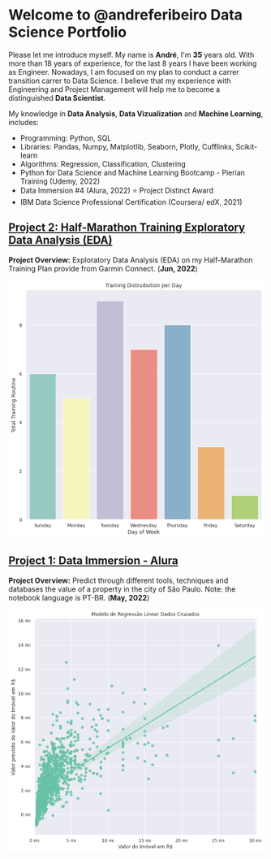 <h1>Welcome to @andreferibeiro Data Science Portfolio</h1>

Please let me introduce myself. My name is **André**, I'm **35** years old. With more than 18 years of experience, for the last 8 years I have been working as Engineer. Nowadays, I am focused on my plan to conduct a carrer transition carrer to Data Science. I believe that my experience with Engineering and Project Management will help me to become a distinguished **Data Scientist**.

My knowledge in **Data Analysis**, **Data Vizualization** and **Machine Learning**, includes:
- Programming: Python, SQL
- Libraries: Pandas, Numpy, Matplotlib, Seaborn, Plotly, Cufflinks, Scikit-learn
- Algorithms: Regression, Classification, Clustering
- Python for Data Science and Machine Learning Bootcamp - Pierian Training (Udemy, 2022)
- Data Immersion #4 (Alura, 2022) ⭐ Project Distinct Award
- IBM Data Science Professional Certification (Coursera/ edX, 2021)

<h2><a href="https://andreferibeiro.github.io/half-marathon-EDA/">Project 2: Half-Marathon Training Exploratory Data Analysis (EDA)</a></h2>

**Project Overview:** Exploratory Data Analysis (EDA) on my Half-Marathon Training Plan provide from Garmin Connect. (**Jun, 2022**) 

<p align="center">
   <a><img src="images/training_vs_days.png"></a>
</p>

<h2><a href="https://andreferibeiro.github.io/imersao_dados_alura/">Project 1: Data Immersion - Alura</a></h2>

**Project Overview:** Predict through different tools, techniques and databases the value of a property in the city of São Paulo. 
Note: the notebook language is PT-BR. (**May, 2022**)

<p align="center">
   <a><img src="images/Aula_05b.png"></a>
</p>
